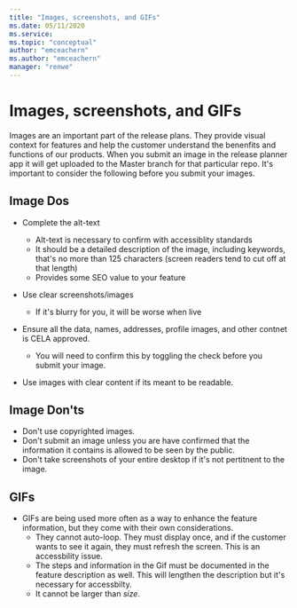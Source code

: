 ```yaml
---
title: "Images, screenshots, and GIFs"
ms.date: 05/11/2020
ms.service: 
ms.topic: "conceptual"
author: "emceachern"
ms.author: "emceachern"
manager: "renwe"
---
```


# Images, screenshots, and GIFs

Images are an important part of the release plans. They provide visual context for features and help the customer understand the benenfits and functions of our products. When you submit an image in the release planner app it will get uploaded to the Master branch for that particular repo. It's important to consider the following before you submit your images. 

## Image Dos

- Complete the alt-text
  - Alt-text is necessary to confirm with accessiblity standards
  - It should be a detailed description of the image, including keywords, that's no more than 125 characters (screen readers tend to cut off at that length)
  - Provides some SEO value to your feature

- Use clear screenshots/images
  - If it's blurry for you, it will be worse when live

- Ensure all the data, names, addresses, profile images, and other contnet is CELA approved.
  - You will need to confirm this by toggling the check before you submit your image. 

- Use images with clear content if its meant to be readable. 

## Image Don'ts

- Don't use copyrighted images. 
- Don't submit an image unless you are have confirmed that the information it contains is allowed to be seen by the public. 
- Don't take screenshots of your entire desktop if it's not pertitnent to the image. 

## GIFs

- GIFs are being used more often as a way to enhance the feature information, but they come with their own considerations.
  - They cannot auto-loop. They must display once, and if the customer wants to see it again, they must refresh the screen. This is an accessbility issue. 
  - The steps and information in the Gif must be documented in the feature description as well. This will lengthen the description but it's necessary for accessbilty. 
  - It cannot be larger than *size*. 
